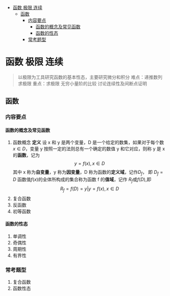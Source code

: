 
<!-- vim-markdown-toc GFM -->

* [函数 极限 连续](#函数-极限-连续)
	* [函数](#函数)
		* [内容要点](#内容要点)
			* [函数的概念及常见函数](#函数的概念及常见函数)
			* [函数的性态](#函数的性态)
		* [常考题型](#常考题型)

<!-- vim-markdown-toc -->
# 函数 极限 连续
> 以极限为工具研究函数的基本性态，主要研究微分和积分
> 难点：递推数列
> 		求极限
> 重点：求极限
> 		无穷小量阶的比较
> 		讨论连续性及间断点证明
## 函数
### 内容要点
#### 函数的概念及常见函数
1. 函数概念
**定义** 设 x 和 y 是两个变量，D 是一个给定的数集，如果对于每个数 $x \in D$，变量 y 按照一定的法则总有一个确定的数值 y 和它对应，则称 y 是 x 的**函数**，记为
$$
y = f(x),x \in D
$$
其中 x 称为**自变量**，y 称为**因变量**，D 称为函数的**定义域**，记作$D_f$， 即 $D_f=D$
函数值$f(x)$的全体所构成的集合称为函数 f 的**值域**，记作 $R_f$或$f(D)$,即
$$
R_f=f(D)={y|y=f(x),x\in D}
$$ 
2. 复合函数
3. 反函数
4. 初等函数
#### 函数的性态
1. 单调性
2. 奇偶性
3. 周期性
4. 有界性
### 常考题型
1. 复合函数
2. 函数性态

